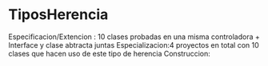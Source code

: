# TiposHerencia
Especificacion/Extencion : 10 clases probadas en una misma controladora + Interface y clase abtracta juntas 
Especializacion:4 proyectos en total con 10 clases que hacen uso de este tipo de herencia
Construccion: 
